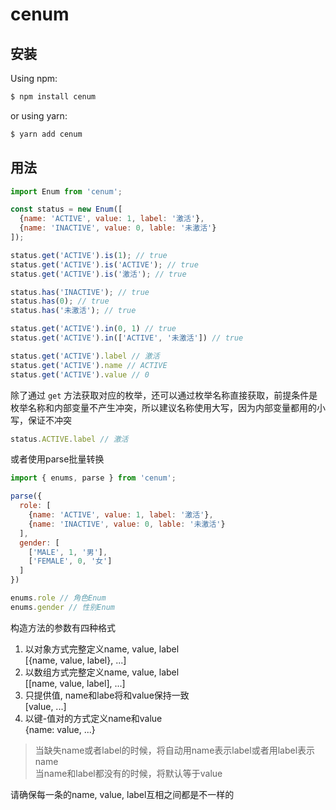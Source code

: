 # cenum

## 安装
Using npm:
```bash
$ npm install cenum
```
or using yarn:
```bash
$ yarn add cenum
```

## 用法

```javascript
import Enum from 'cenum';

const status = new Enum([
  {name: 'ACTIVE', value: 1, label: '激活'},
  {name: 'INACTIVE', value: 0, lable: '未激活'}
]);

status.get('ACTIVE').is(1); // true
status.get('ACTIVE').is('ACTIVE'); // true
status.get('ACTIVE').is('激活'); // true

status.has('INACTIVE'); // true
status.has(0); // true
status.has('未激活'); // true

status.get('ACTIVE').in(0, 1) // true
status.get('ACTIVE').in(['ACTIVE', '未激活']) // true

status.get('ACTIVE').label // 激活
status.get('ACTIVE').name // ACTIVE
status.get('ACTIVE').value // 0
```

除了通过 `get` 方法获取对应的枚举，还可以通过枚举名称直接获取，前提条件是枚举名称和内部变量不产生冲突，所以建议名称使用大写，因为内部变量都用的小写，保证不冲突
```javascript
status.ACTIVE.label // 激活
```

或者使用parse批量转换
```javascript
import { enums, parse } from 'cenum';

parse({
  role: [
    {name: 'ACTIVE', value: 1, label: '激活'},
    {name: 'INACTIVE', value: 0, lable: '未激活'}
  ],
  gender: [
    ['MALE', 1, '男'],
    ['FEMALE', 0, '女']
  ]
})

enums.role // 角色Enum
enums.gender // 性别Enum
```

构造方法的参数有四种格式
1. 以对象方式完整定义name, value, label  
  [{name, value, label}, ...] 
1. 以数组方式完整定义name, value, label  
  [[name, value, label], ...]
1. 只提供值, name和labe将和value保持一致  
  [value, ...]
1. 以键-值对的方式定义name和value  
  {name: value, ...}

>当缺失name或者label的时候，将自动用name表示label或者用label表示name  
当name和label都没有的时候，将默认等于value



请确保每一条的name, value, label互相之间都是不一样的
